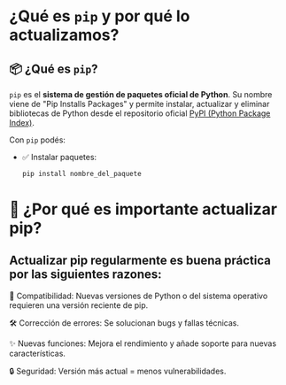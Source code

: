 # ¿Qué es `pip` y por qué lo actualizamos?

## 📦 ¿Qué es `pip`?

`pip` es el **sistema de gestión de paquetes oficial de Python**. Su nombre viene de "Pip Installs Packages" y permite instalar, actualizar y eliminar bibliotecas de Python desde el repositorio oficial [PyPI (Python Package Index)](https://pypi.org/).

Con `pip` podés:

- ✅ Instalar paquetes:
  ```bash
  pip install nombre_del_paquete
# 🚀 ¿Por qué es importante actualizar pip?
## Actualizar pip regularmente es buena práctica por las siguientes razones:

🔧 Compatibilidad: Nuevas versiones de Python o del sistema operativo requieren una versión reciente de pip.

🛠️ Corrección de errores: Se solucionan bugs y fallas técnicas.

✨ Nuevas funciones: Mejora el rendimiento y añade soporte para nuevas características.

🔒 Seguridad: Versión más actual = menos vulnerabilidades.
